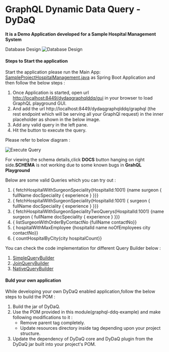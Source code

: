 # GraphQL Dynamic Data Query - DyDaQ

**It is a Demo Application developed for a Sample Hospital Management System**

Database Design
![Database Design](../images/ErDiagram.PNG)

#### Steps to Start the application
Start the application please run the Main App: [SampleProjectHospitalManagement.java](src/main/java/com/americanexpress/dydaq/graphql/ddq/dynamicquery/demoproj/SampleProjectHospitalManagement.java) as Spring Boot Application and then follow the below steps : 
1. Once Application is started, open url [http://localhost:8449/dydaqgraphqlddq/gui](http://localhost:8449/dydaqgraphqlddq/gui) in your browser to load GraphQL playground GUI.
2. And add the url http://localhost:8449/dydaqgraphqlddq/graphql (the rest endpoint which will be serving all your GraphQl request) in the inner placeholder as shown in the below image.
3. Add any valid query in the left pane.
4. Hit the button to execute the query.

Please refer to below diagram :

![Execute Query](../images/appUI.PNG)

For viewing the schema details,click **DOCS** button hanging on right side.**SCHEMA** is not working due to some known bugs in **GrahQL Playground**

Below are some valid Queries which you can try out : 

1.  { fetchHospitalWithSurgeonSpeciality(HospitalId:1001) {name surgeon { fullName docSpeciality { experience } }}}
2.  { fetchHospitalWithSurgeonSpeciality(HospitalId:1001) { surgeon { fullName docSpeciality { experience } }}}
3.  { fetchHospitalWithSurgeonSpecialityTwoQuerys(HospitalId:1001) {name surgeon { fullName docSpeciality { experience } }}}
4.  { listSurgeonWithOrderByContactNo {fullName contactNo}}
5.  { hospitalWithMaxEmployee {hospitalId name noOfEmployees city contactNo}}
6.  { countHospitalByCity{city hospitalCount}}  

You can check the code implementation for different Query Builder below :
1.  [SimpleQueryBuilder](src/main/java/com/americanexpress/dydaq/graphql/ddq/dynamicquery/demoproj/resolver/SimpleQueryResolver.java)
2.  [JoinQueryBuilder](src/main/java/com/americanexpress/dydaq/graphql/ddq/dynamicquery/demoproj/resolver/JoinQueryResolver.java) 
3.  [NativeQueryBuilder](src/main/java/com/americanexpress/dydaq/graphql/ddq/dynamicquery/demoproj/resolver/NativeQueryTestResolver.java)

#### Buld your own application
While developing your own DyDaQ enabled application,follow the below steps to build the POM : 
1.  Build the jar of DyDaQ.
2.  Use the POM provided in this module(graphql-ddq-example) and make following modifications to it : 
    - Remove parent tag completely.
    - Update resources directory inside <build> tag depending upon your project structure.
2.  Update the dependency of DyDaQ core and DyDaQ plugin from the DyDaQ jar built into your project's POM. 